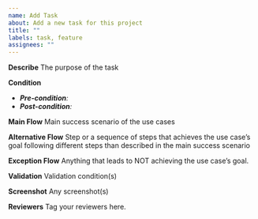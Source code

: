 ```yaml
---
name: Add Task
about: Add a new task for this project
title: ""
labels: task, feature
assignees: ""
---
```


**Describe**
The purpose of the task

**Condition**
- _**Pre-condition**:_
- _**Post-condition**:_ 

**Main Flow**
Main success scenario of the use cases

**Alternative Flow**
Step or a sequence of steps that achieves the use case’s goal following different steps than described in the main success scenario

**Exception Flow**
Anything that leads to NOT achieving the use case’s goal.

**Validation**
Validation condition(s)

**Screenshot**
Any screenshot(s)

**Reviewers**
Tag your reviewers here.
